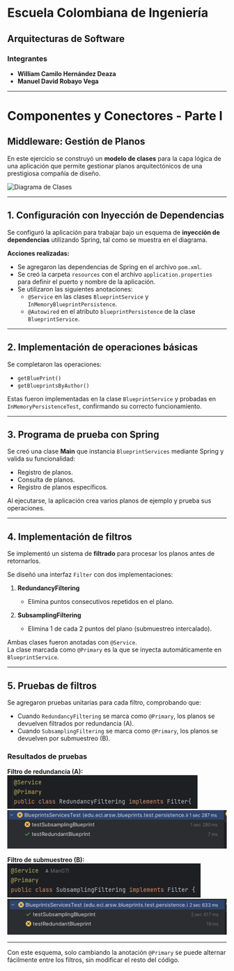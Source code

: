 # Escuela Colombiana de Ingeniería

## Arquitecturas de Software

### Integrantes
- **William Camilo Hernández Deaza**
- **Manuel David Robayo Vega**

---

# Componentes y Conectores - Parte I

## Middleware: Gestión de Planos

En este ejercicio se construyó un **modelo de clases** para la capa lógica de una aplicación que permite gestionar planos arquitectónicos de una prestigiosa compañía de diseño.

![Diagrama de Clases](img/ClassDiagram1.png)

---

## 1. Configuración con Inyección de Dependencias

Se configuró la aplicación para trabajar bajo un esquema de **inyección de dependencias** utilizando Spring, tal como se muestra en el diagrama.

**Acciones realizadas:**
- Se agregaron las dependencias de Spring en el archivo `pom.xml`.
- Se creó la carpeta `resources` con el archivo `application.properties` para definir el puerto y nombre de la aplicación.
- Se utilizaron las siguientes anotaciones:
	- `@Service` en las clases `BlueprintService` y `InMemoryBlueprintPersistence`.
	- `@Autowired` en el atributo `blueprintPersistence` de la clase `BlueprintService`.

---

## 2. Implementación de operaciones básicas

Se completaron las operaciones:
- `getBluePrint()`
- `getBlueprintsByAuthor()`

Estas fueron implementadas en la clase `BlueprintService` y probadas en `InMemoryPersistenceTest`, confirmando su correcto funcionamiento.

---

## 3. Programa de prueba con Spring

Se creó una clase **Main** que instancia `BlueprintServices` mediante Spring y valida su funcionalidad:
- Registro de planos.
- Consulta de planos.
- Registro de planos específicos.

Al ejecutarse, la aplicación crea varios planos de ejemplo y prueba sus operaciones.

---

## 4. Implementación de filtros

Se implementó un sistema de **filtrado** para procesar los planos antes de retornarlos.

Se diseñó una interfaz `Filter` con dos implementaciones:

1. **RedundancyFiltering**
	- Elimina puntos consecutivos repetidos en el plano.

2. **SubsamplingFiltering**
	- Elimina 1 de cada 2 puntos del plano (submuestreo intercalado).

Ambas clases fueron anotadas con `@Service`.  
La clase marcada como `@Primary` es la que se inyecta automáticamente en `BlueprintService`.

---

## 5. Pruebas de filtros

Se agregaron pruebas unitarias para cada filtro, comprobando que:

- Cuando `RedundancyFiltering` se marca como `@Primary`, los planos se devuelven filtrados por redundancia (A).
- Cuando `SubsamplingFiltering` se marca como `@Primary`, los planos se devuelven por submuestreo (B).

### Resultados de pruebas

**Filtro de redundancia (A):**  
![Redundacy](img/media/img.png)  
![ResultsRedundacy](/img/media/img_1.png)

**Filtro de submuestreo (B):**  
![Subsampling](/img/media/img_2.png)  
![ResultsSubsampling](img/media/img_3.png)

---

Con este esquema, solo cambiando la anotación `@Primary` se puede alternar fácilmente entre los filtros, sin modificar el resto del código.


